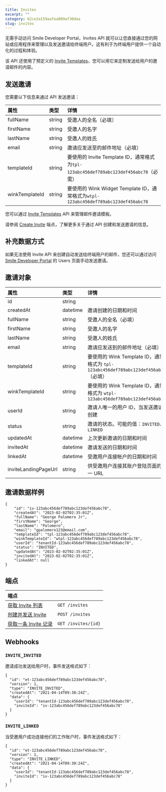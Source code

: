 ```yaml
---
title: Invites
excerpt: ""
category: 62ce2a159aafea009af30daa
slug: invites
---
```


无需手动访问 Smile Developer Portal，Invites API 就可以让您直接通过您的网站或应用程序来管理以及发送邀请给终端用户。这有利于为终端用户提供一个自动化的过程和体验。

该 API 还使用了预定义的 [Invite Templates](/reference/invite-templates)，您可以用它来定制发送给用户的邀请邮件的内容。

## 发送邀请

您需要以下信息来通过 API 发送邀请：

| 属性             | 类型     | 详情                                                                        |
|:---------------|:-------|:--------------------------------------------------------------------------|
| fullName       | string | 受邀人的全名（必填）                                                                |
| firstName      | string | 受邀人的名字                                                                    |
| lastName       | string | 受邀人的姓氏                                                                    |
| email          | string | 邀请应发送至的邮件地址（必填）                                                           |
| templateId     | string | 要使用的 Invite Template ID，通常格式为`tpl-123abc456def789abc123def456abc78`（必需）   |
| winkTemplateId | string | 要使用的 Wink Widget Template ID，通常格式为`wtpl-123abc456def789abc123def456abc78` |

您可以通过 [Invite Templates](/reference/invite-templates) API 来管理邮件邀请模板。

请参阅 [Create Invite](/reference/create-invite) 端点，了解更多关于通过 API 创建和发送邀请的信息。

## 补充数据方式

如果无法使用 Invite API 来创建自动发送给终端用户的邮件，您还可以通过访问 [Smile Developer Portal](https://portal.getsmileapi.com/) 的 Users 页面手动发送邀请。

## 邀请对象

| 属性             | 类型     | 详情                                                                     |
| :--------- | :----- |:-----------------------------------------------------------------------|
| id | string |                                                                        |
| createdAt | datetime | 邀请创建的日期和时间                                                             |
| fullName | string | 受邀人的全名（必填）                                                             |
| firstName | string | 受邀人的名字                                                                 |
| lastName | string | 受邀人的姓氏                                                                 |
| email | string | 邀请应发送到的邮件地址（必填）                                                        |
| templateId | string | 要使用的 Wink Template ID，通常格式为 `tpl-123abc456def789abc123def456abc78`（必填） |
| winkTemplateId | string | 要使用的 Wink Template ID，通常格式为 `wtpl-123abc456def789abc123def456abc78`    |
| userId | string | 邀请人唯一的用户 ID，当发送邀请时创建                                                   |
| status | string | 邀请的状态。可能的值：`INVITED`、`LINKED`                                          |
| updatedAt | datetime | 上次更新邀请的日期和时间                                                           |
| invitedAt | datetime | 邀请发送的日期和时间                                                             |
| linkedAt | datetime | 受邀用户连接帐户的日期和时间                                                         |
| inviteLandingPageUrl | string | 供受邀用户连接其账户登陆页面的唯一 URL                                                  |

## 邀请数据样例

```
{
    "id": "iv-123abc456def789abc123def456abc78",
    "createdAt": "2023-02-02T02:35:01Z",
    "fullName": "George Palomero Jr",
    "firstName": "George",
    "lastName": "Palomero",
    "email": "gpalomero123@email.com",
    "templateId": "tpl-123abc456def789abc123def456abc78",
    "winkTemplateId": "wtpl-123abc456def789abc123def456abc78",
    "userId": "tenantId-123abc456def789abc123def456abc78",
    "status": "INVITED",
    "updatedAt": "2023-02-02T02:35:01Z",
    "invitedAt": "2023-02-02T02:35:01Z",
    "linkedAt": null
}
```

## 端点

| 端点                                       | |
|:-----------------------------------------| :---- |
| [获取 Invite 列表](/reference/list-invites)  | `GET /invites` |
| [创建并发送 Invite](/reference/create-invite) | `POST /invites` |
| [获取一条 Invite 记录](/reference/get-invite)  | `GET /invites/{id}` |

## Webhooks

### `INVITE_INVITED`

邀请成功发送给用户时，事件发送格式如下：

```
{
  "id": "et-123abc456def789abc123def456abc78",
  "version": 1,
  "type": "INVITE_INVITED",
  "createdAt": "2021-04-14T09:30:24Z",
  "data": {
    "userId": "tenantId-123abc456def789abc123def456abc78",
    "inviteId": "iv-123abc456def789abc123def456abc78"
  }
}
```

### `INVITE_LINKED`

当受邀用户成功连接他们的工作账户时，事件发送格式如下：

```
{
  "id": "et-123abc456def789abc123def456abc78",
  "version": 1,
  "type": "INVITE_LINKED",
  "createdAt": "2021-04-14T09:30:24Z",
  "data": {
    "userId": "tenantId-123abc456def789abc123def456abc78",
    "inviteId": "iv-123abc456def789abc123def456abc78"
  }
}
```
